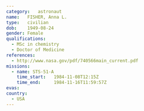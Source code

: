 ```yaml
---
category:	astronaut
name:	FISHER, Anna L.
type:	civilian
dob:	1949-08-24
gender:	Female
qualifications:
  - MSc in chemistry
  - Doctor of Medicine
references:
  - http://www.nasa.gov/pdf/740566main_current.pdf
missions:
  - name: STS-51-A
    time_start:   1984-11-08T12:15Z
    time_end:     1984-11-16T11:59:57Z
evas:
country:
  - USA
---
```

